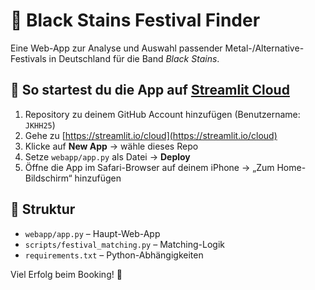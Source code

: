 
# 🎸 Black Stains Festival Finder

Eine Web-App zur Analyse und Auswahl passender Metal-/Alternative-Festivals in Deutschland für die Band *Black Stains*.

## 🚀 So startest du die App auf [Streamlit Cloud](https://streamlit.io/cloud)

1. Repository zu deinem GitHub Account hinzufügen (Benutzername: `JKHH25`)
2. Gehe zu [https://streamlit.io/cloud](https://streamlit.io/cloud)
3. Klicke auf **New App** → wähle dieses Repo
4. Setze `webapp/app.py` als Datei → **Deploy**
5. Öffne die App im Safari-Browser auf deinem iPhone → „Zum Home-Bildschirm“ hinzufügen

## 📁 Struktur

- `webapp/app.py` – Haupt-Web-App
- `scripts/festival_matching.py` – Matching-Logik
- `requirements.txt` – Python-Abhängigkeiten

Viel Erfolg beim Booking! 🤘
